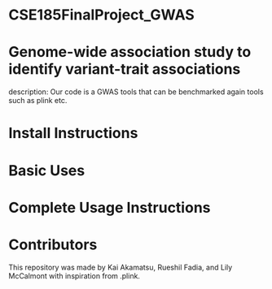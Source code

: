 # CSE185FinalProject_GWAS

# Genome-wide association study to identify variant-trait associations
description: Our code is a GWAS tools that can be benchmarked again tools such as plink etc. 

# Install Instructions

# Basic Uses

# Complete Usage Instructions

# Contributors
This repository was made by Kai Akamatsu, Rueshil Fadia, and Lily McCalmont with inspiration from .plink.
